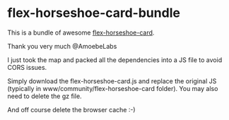 # flex-horseshoe-card-bundle

This is a bundle of awesome [flex-horseshoe-card](https://github.com/AmoebeLabs/flex-horseshoe-card).

Thank you very much @AmoebeLabs

I just took the map and packed all the dependencies into a JS file to avoid CORS issues.

Simply download the flex-horseshoe-card.js and replace the original JS (typically in www/community/flex-horseshoe-card folder). You may also need to delete the gz file.

And off course delete the browser cache :-)
